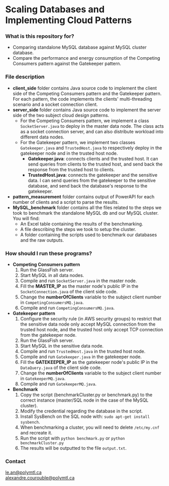 # Scaling Databases and Implementing Cloud Patterns #

### What is this repository for? ###

- Comparing standalone MySQL database against MySQL cluster database. 
- Compare the performance and energy consumption of the Competing Consumers pattern against the Gatekeeper pattern.

### File description ###
- **client_side** folder contains Java source code to implement the client side of the Competing Consumers pattern and the Gatekeeper pattern. For each pattern, the code implements the clients' multi-threading scenario and a socket connection client. 
- **server_side** folder contains Java source code to implement the server side of the two subject cloud design patterns. 
	- For the Competing Consumers pattern, we implement a class ```SocketServer.java``` to deploy in the master data node. The class acts as a socket connection server, and can also distribute workload into different data nodes.
	- For the Gatekeeper pattern, we implement two classes ```Gatekeeper.java``` and ```TrustedHost.java``` to respectively deploy in the gatekeeper node and in the trusted host node.
		- **Gatekeeper.java**: connects clients and the trusted host. It can send queries from clients to the trusted host, and send back the response from the trusted host to clients.
		- **TrustedHost.java**: connects the gatekeeper and the sensitive data. I can send queries from the gatekeeper to the sensitive database, and send back the database's response to the gatekeeper.
- **pattern_measurement** folder contains output of PowerAPI for each number of clients and a script to parse the results.
- **MySQL_benchmark** folder contains all the files related to the steps we took to benchmark the standalone MySQL db and our MySQL cluster. You will find:
	- An Excel table containing the results of the benchmarking.
	- A file describing the steps we took to setup the cluster.
	- A folder containing the scripts used to benchmark our databases and the raw outputs.
	
### How should I run these programs? ###
- **Competing Consumers pattern**
	1. Run the GlassFish server.
	2. Start MySQL in all data nodes.
	3. Compile and run ```SocketServer.java``` in the master node.
	4. Fill the **MASTER_IP** as the master node's public IP in the ```SocketConnection.java``` of the client side code.
	5. Change the **numberOfClients** variable to the subject client number in ```CompetingConsumersMQ.java```.
	6. Compile and run ```CompetingConsumersMQ.java```.
- **Gatekeeper pattern**
	1. Configure the security rule (in AWS security groups) to restrict that the sensitive data node only accept MySQL connection from the trusted host node, and the trusted host only accept TCP connection from the gatekeeper node.
	2. Run the GlassFish server.
	3. Start MySQL in the sensitive data node.
	4. Compile and run ```TrustedHost.java``` in the trusted host node.
	5. Compile and run ```Gatekeeper.java``` in the gatekeeper node.
	6. Fill the **GATEKEEPER_IP** as the gatekeeper node's public IP in the ```DataQuery.java``` of the client side code.
	7. Change the **numberOfClients** variable to the subject client number in ```GatekeeperMQ.java```.
	8. Compile and run ```GatekeeperMQ.java```.
- **Benchmark**
	1. Copy the script (benchmarkCluster.py or benchmark.py) to the correct instance (master/SQL node in the case of the MySQL cluster).
	2. Modify the credential regarding the database in the script.
	3. Install SysBench on the SQL node with: ```sudo apt-get install sysbench```.
	4. When benchmarking a cluster, you will need to delete ```/etc/my.cnf``` and recreate it.
	5. Run the script with ```python benchmark.py``` or ```python benchmarkCluster.py```
	6. The results will be outputted to the file ```output.txt```.
	
### Contact ###

le.an@polymtl.ca  
alexandre.courouble@polymtl.ca  
